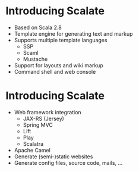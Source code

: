 Introducing Scalate
===================

* Based on Scala 2.8
* Template engine for generating text and markup
* Supports multiple template languages
  * SSP
  * Scaml
  * Mustache
* Support for layouts and wiki markup
* Command shell and web console

Introducing Scalate
===================

* Web framework integration
  * JAX-RS (Jersey)
  * Spring MVC
  * Lift
  * Play
  * Scalatra
* Apache Camel
* Generate (semi-)static websites
* Generate config files, source code, mails, ...